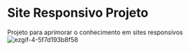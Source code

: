 # Site Responsivo Projeto

Projeto para aprimorar o conhecimento em sites responsivos
![ezgif-4-5f7d193b8f58](https://user-images.githubusercontent.com/72174813/136114807-a0298907-1b88-4155-862a-7a3dfb9e018f.gif)

